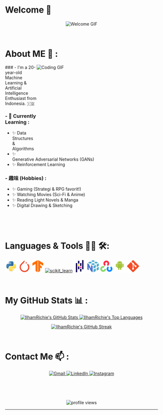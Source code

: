 # Welcome 👋

<div align="center">
  <img height="300" width="700" alt="Welcome GIF" align="center" src="https://github.com/IlhamRichie/IlhamRichie/blob/master/assets/208593.gif?raw=true">
  </div>

<br/>
<br/>

# About ME 💬 :

<img height="300" width="400" alt="Coding GIF" align="right" src="https://github.com/IlhamRichie/IlhamRichie/blob/master/assets/1936.gif?raw=true">
### - I'm a 20-year-old Machine Learning & Artificial Intelligence Enthusiast from Indonesia. 🇮🇩

### - 🌱 Currently Learning :
- ✨ Data Structures & Algorithms
- ✨ Generative Adversarial Networks (GANs)
- ✨ Reinforcement Learning

### - 趣味 (Hobbies) :
- ✨ Gaming (Strategi & RPG favorit!)
- ✨ Watching Movies (Sci-Fi & Anime)
- ✨ Reading Light Novels & Manga
- ✨ Digital Drawing & Sketching

<br clear="right"/> <br/>
<br/>

# Languages & Tools 👨‍💻 🛠:

<p align="left">
  <a href="https://www.python.org" target="_blank" rel="noreferrer"><img src="https://raw.githubusercontent.com/devicons/devicon/master/icons/python/python-original.svg" alt="python" width="40" height="40"/></a>
  <a href="https://pytorch.org/" target="_blank" rel="noreferrer"><img src="https://raw.githubusercontent.com/devicons/devicon/master/icons/pytorch/pytorch-original.svg" alt="pytorch" width="40" height="40"/></a>
  <a href="https://www.tensorflow.org" target="_blank" rel="noreferrer"><img src="https://raw.githubusercontent.com/devicons/devicon/master/icons/tensorflow/tensorflow-original.svg" alt="tensorflow" width="40" height="40"/></a>
  <a href="https://scikit-learn.org/" target="_blank" rel="noreferrer"><img src="https://upload.wikimedia.org/wikipedia/commons/thumb/0/05/Scikit_learn_logo_small.svg/1200px-Scikit_learn_logo_small.svg.png" alt="scikit_learn" width="40" height="40"/></a>
  <a href="https://pandas.pydata.org/" target="_blank" rel="noreferrer"><img src="https://raw.githubusercontent.com/devicons/devicon/master/icons/pandas/pandas-original.svg" alt="pandas" width="40" height="40"/></a>
  <a href="https://numpy.org/" target="_blank" rel="noreferrer"><img src="https://raw.githubusercontent.com/devicons/devicon/master/icons/numpy/numpy-original.svg" alt="numpy" width="40" height="40"/></a>
  <a href="https://opencv.org/" target="_blank" rel="noreferrer"><img src="https://raw.githubusercontent.com/devicons/devicon/master/icons/opencv/opencv-original.svg" alt="opencv" width="40" height="40"/></a>
  <a href="https://developer.android.com" target="_blank" rel="noreferrer"><img src="https://raw.githubusercontent.com/devicons/devicon/master/icons/android/android-original-wordmark.svg" alt="android" width="40" height="40"/></a>
  <a href="https://git-scm.com/" target="_blank" rel="noreferrer"><img src="https://raw.githubusercontent.com/devicons/devicon/master/icons/git/git-original.svg" alt="git" width="40" height="40"/></a>
  </p>

<br/>

# My GitHub Stats 📊 :

<p align="center">
  <a href="https://github.com/IlhamRichie">
    <img src="https://github-readme-stats.vercel.app/api?username=IlhamRichie&show_icons=true&theme=radical&rank_icon=github&border_radius=10&hide_border=true" alt="IlhamRichie's GitHub Stats"/>
    </a>
  <a href="https://github.com/IlhamRichie">
    <img src="https://github-readme-stats.vercel.app/api/top-langs/?username=IlhamRichie&layout=compact&theme=vision-friendly-dark&langs_count=8&hide_border=true&border_radius=10" alt="IlhamRichie's Top Languages"/>
    </a>
</p>
<p align="center">
  <a href="https://github.com/IlhamRichie">
    <img src="https://github-readme-streak-stats.herokuapp.com/?user=IlhamRichie&theme=dracula&hide_border=true&border_radius=10" alt="IlhamRichie's GitHub Streak"/>
    </a>
</p>

<br/>

# Contact Me 📫 :

<p align="center">
  <a href="mailto:emailanda@example.com" target="_blank">
    <img src="https://img.shields.io/badge/Gmail-D14836?style=for-the-badge&logo=gmail&logoColor=white" alt="Gmail"/>
  </a>
  <a href="https://www.linkedin.com/in/namaanda/" target="_blank">
    <img src="https://img.shields.io/badge/LinkedIn-0077B5?style=for-the-badge&logo=linkedin&logoColor=white" alt="LinkedIn"/>
  </a>
  <a href="https://www.instagram.com/akunanda/" target="_blank">
    <img src="https://img.shields.io/badge/Instagram-E4405F?style=for-the-badge&logo=instagram&logoColor=white" alt="Instagram"/>
  </a>
  </p>

<br/>
<br/>
<br/>

<p align="center">
  <img src="https://komarev.com/ghpvc/?username=IlhamRichie&label=Profile%20views&color=0e75b6&style=flat" alt="profile views"/>
</p>

*************
